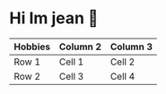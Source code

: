 # Hi Im jean 👋


| Hobbies  | Column 2 | Column 3 |
| -------- | -------- | -------- |
| Row 1    | Cell 1   | Cell 2   |
| Row 2    | Cell 3   | Cell 4   |


